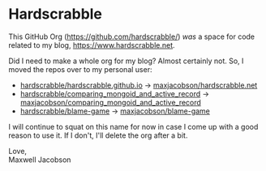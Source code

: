 # Hardscrabble

This GitHub Org (https://github.com/hardscrabble/) _was_ a space for code related to my blog, <https://www.hardscrabble.net>.

Did I need to make a whole org for my blog? Almost certainly not. So, I moved the repos over to my personal user:

- [hardscrabble/hardscrabble.github.io](https://github.com/hardscrabble/hardscrabble.github.io) → [maxjacobson/hardscrabble.net](https://github.com/maxjacobson/hardscrabble.net)
- [hardscrabble/comparing_mongoid_and_active_record](https://github.com/hardscrabble/comparing_mongoid_and_active_record) → [maxjacobson/comparing_mongoid_and_active_record](https://github.com/maxjacobson/comparing_mongoid_and_active_record)
- [hardscrabble/blame-game](https://github.com/hardscrabble/blame-game) → [maxjacobson/blame-game](https://github.com/maxjacobson/blame-game)

I will continue to squat on this name for now in case I come up with a good reason to use it. If I don't, I'll delete the org after a bit.

Love,  
Maxwell Jacobson
